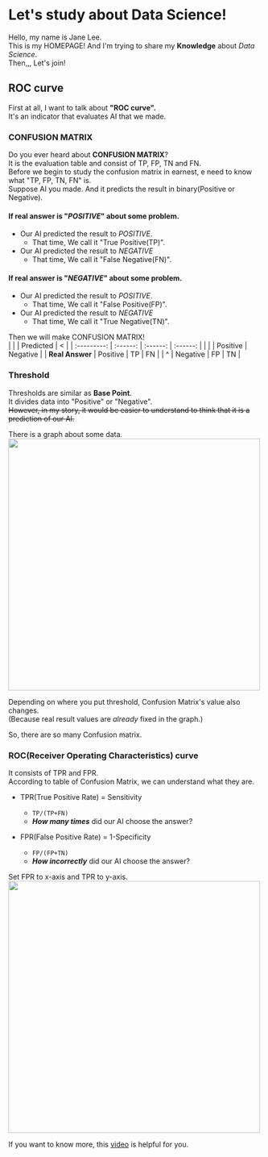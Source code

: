 # Let's study about Data Science!

Hello, my name is Jane Lee.  
This is my HOMEPAGE! And I'm trying to share my **Knowledge** about *Data Science*.  
Then,,, Let's join!  

## ROC curve

First at all, I want to talk about **"ROC curve".**   
It's an indicator that evaluates AI that we made.  


### CONFUSION MATRIX  
Do you ever heard about **CONFUSION MATRIX**?  
It is the evaluation table and consist of TP, FP, TN and FN.  
Before we begin to study the confusion matrix in earnest, e need to know what "TP, FP, TN, FN" is.  
Suppose AI you made. And it predicts the result in binary(Positive or Negative).  

#### If real answer is "*POSITIVE*" about some problem.
- Our AI predicted the result to *POSITIVE*.
  - That time, We call it "True Positive(TP)".
- Our AI predicted the result to *NEGATIVE*
  - That time, We call it "False Negative(FN)".  

#### If real answer is "*NEGATIVE*" about some problem.
- Our AI predicted the result to *POSITIVE*.
  - That time, We call it "False Positive(FP)".
- Our AI predicted the result to *NEGATIVE*
  - That time, We call it "True Negative(TN)".

Then we will make CONFUSION MATRIX!  
|             |            |  Predicted |     <      |
| :---------: |  :------:  |  :------:  |  :------:  |
|             |            |  Positive  |  Negative  |
| **Real Answer** |  Positive  |     TP     |     FN     |
|     ^       |  Negative  |     FP     |     TN     |
  

### Threshold
Thresholds are similar as **Base Point**.  
It divides data into "Positive" or "Negative".  
~~However, in my story, it would be easier to understand to think that it is a prediction of our AI.~~

There is a graph about some data.  
<img src = "https://user-images.githubusercontent.com/65939621/85392496-90ee4180-b586-11ea-9730-46caaeb513e6.PNG" width ="500">  

Depending on where you put threshold, Confusion Matrix's value also changes.  
(Because real result values are _already_ fixed in the graph.)  

So, there are so many Confusion matrix.

### ROC(Receiver Operating Characteristics) curve
It consists of TPR and FPR.  
According to table of Confusion Matrix, we can understand what they are.  
- TPR(True Positive Rate) = Sensitivity
  - `TP/(TP+FN)`
  - **_How many times_** did our AI choose the answer?

- FPR(False Positive Rate) = 1-Specificity
  - `FP/(FP+TN)`
  - **_How incorrectly_** did our AI choose the answer?

Set FPR to x-axis and TPR to y-axis.  
<img src = "https://user-images.githubusercontent.com/65939621/85402051-feee3500-b595-11ea-9630-41e87642237e.png" width="500">


If you want to know more, this [video](https://youtu.be/4jRBRDbJemM) is helpful for you.
